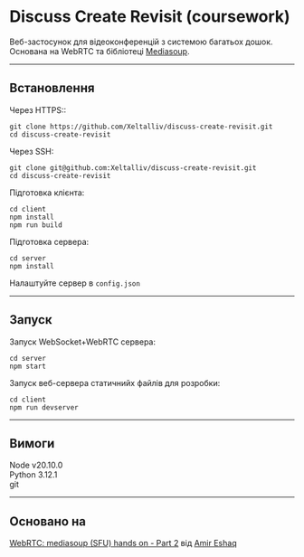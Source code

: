 # Discuss Create Revisit (coursework)

Веб-застосунок для відеоконференцій з системою багатьох дошок.
Основана на WebRTC та бібліотеці [Mediasoup](https://mediasoup.org/).

---

## Встановлення

Через HTTPS::
```
git clone https://github.com/Xeltalliv/discuss-create-revisit.git
cd discuss-create-revisit
```

Через SSH:
```
git clone git@github.com:Xeltalliv/discuss-create-revisit.git
cd discuss-create-revisit
```

Підготовка клієнта:
```
cd client
npm install
npm run build
```
Підготовка сервера:
```
cd server
npm install
```
Налаштуйте сервер в `config.json`

---

## Запуск
Запуск WebSocket+WebRTC сервера:
```
cd server
npm start
```
Запуск веб-сервера статичнийх файлів для розробки:
```
cd client
npm run devserver
```

---

## Вимоги
Node v20.10.0  
Python 3.12.1  
git  

---

## Основано на
[WebRTC: mediasoup (SFU) hands on - Part 2](https://www.youtube.com/watch?v=FLxU6ftLJsE) від [Amir Eshaq](https://www.youtube.com/@amireshaq)